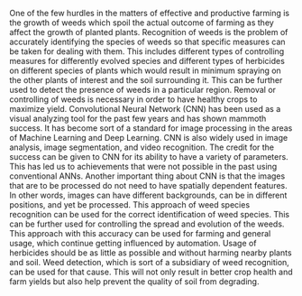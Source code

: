 One of the few hurdles in the matters of effective and productive farming is the growth of weeds  which spoil the actual outcome of farming as they affect the growth of planted plants. Recognition of weeds is the problem of accurately identifying the species of weeds so that specific measures can be taken for dealing with them. This includes different types of controlling measures for differently evolved species and different types of herbicides on different species of plants which would result in minimum spraying on the other plants of interest and the soil surrounding it. This can be further used to detect the presence of weeds in a particular region. Removal or controlling of weeds is necessary in order to have healthy crops to maximize yield.
Convolutional Neural Network (CNN) has been used as a visual analyzing tool for the past few years and has shown mammoth success. It has become sort of a standard for image processing in the areas of Machine Learning and Deep Learning. CNN is also widely used in image analysis, image segmentation, and video recognition. The credit for the success can be given to CNN for its ability to have a variety of parameters. This has led us to achievements that were not possible in the past using conventional ANNs. Another important thing about CNN is that the images that are to be processed do not need to have spatially dependent features. In other words, images can have different backgrounds, can be in different positions, and yet be processed.
This approach of weed species recognition can be used for the correct identification of weed species. This can be further used for controlling the spread and evolution of the weeds. This approach with this accuracy can be used for farming and general usage, which continue getting influenced by automation. Usage of herbicides should be as little as possible and without harming nearby plants and soil. Weed detection, which is sort of a subsidiary of weed recognition, can be used for that cause. This will not only result in better crop health and farm yields but also help prevent the quality of soil from degrading. 
